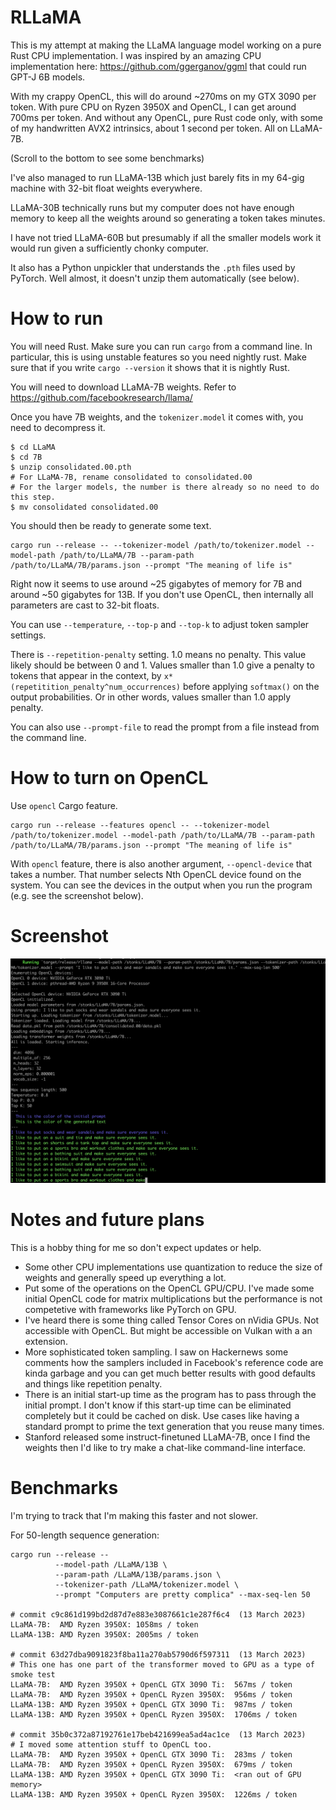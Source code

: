 # RLLaMA

This is my attempt at making the LLaMA language model working on a pure Rust
CPU implementation. I was inspired by an amazing CPU implementation here:
https://github.com/ggerganov/ggml that could run GPT-J 6B models.

With my crappy OpenCL, this will do around ~270ms on my GTX 3090 per token.
With pure CPU on Ryzen 3950X and OpenCL, I can get around 700ms per token. And
without any OpenCL, pure Rust code only, with some of my handwritten AVX2
intrinsics, about 1 second per token. All on LLaMA-7B.

(Scroll to the bottom to see some benchmarks)

I've also managed to run LLaMA-13B which just barely fits in my 64-gig machine
with 32-bit float weights everywhere.

LLaMA-30B technically runs but my computer does not have enough memory to keep
all the weights around so generating a token takes minutes.

I have not tried LLaMA-60B but presumably if all the smaller models work it
would run given a sufficiently chonky computer.

It also has a Python unpickler that understands the `.pth` files used by
PyTorch. Well almost, it doesn't unzip them automatically (see below).

# How to run

You will need Rust. Make sure you can run `cargo` from a command line. In
particular, this is using unstable features so you need nightly rust. Make sure
that if you write `cargo --version` it shows that it is nightly Rust.

You will need to download LLaMA-7B weights. Refer to https://github.com/facebookresearch/llama/

Once you have 7B weights, and the `tokenizer.model` it comes with, you need to
decompress it.

```shell
$ cd LLaMA
$ cd 7B
$ unzip consolidated.00.pth
# For LLaMA-7B, rename consolidated to consolidated.00
# For the larger models, the number is there already so no need to do this step.
$ mv consolidated consolidated.00
```

You should then be ready to generate some text.

```shell
cargo run --release -- --tokenizer-model /path/to/tokenizer.model --model-path /path/to/LLaMA/7B --param-path /path/to/LLaMA/7B/params.json --prompt "The meaning of life is"
```

Right now it seems to use around ~25 gigabytes of memory for 7B and around ~50
gigabytes for 13B. If you don't use OpenCL, then internally all parameters are
cast to 32-bit floats.

You can use `--temperature`, `--top-p` and `--top-k` to adjust token sampler
settings.

There is `--repetition-penalty` setting. 1.0 means no penalty. This value
likely should be between 0 and 1. Values smaller than 1.0 give a penalty to
tokens that appear in the context, by
`x*(repetitition_penalty^num_occurrences)` before applying `softmax()` on the
output probabilities. Or in other words, values smaller than 1.0 apply penalty.

You can also use `--prompt-file` to read the prompt from a file instead from
the command line.

# How to turn on OpenCL

Use `opencl` Cargo feature.

```
cargo run --release --features opencl -- --tokenizer-model /path/to/tokenizer.model --model-path /path/to/LLaMA/7B --param-path /path/to/LLaMA/7B/params.json --prompt "The meaning of life is"
```

With `opencl` feature, there is also another argument, `--opencl-device` that
takes a number. That number selects Nth OpenCL device found on the system. You
can see the devices in the output when you run the program (e.g. see the
screenshot below).

# Screenshot

![Screenshot of RLLaMA in action](rllama.png)

# Notes and future plans

This is a hobby thing for me so don't expect updates or help.

* Some other CPU implementations use quantization to reduce the size of weights
  and generally speed up everything a lot.
* Put some of the operations on the OpenCL GPU/CPU. I've made some initial
  OpenCL code for matrix multiplications but the performance is not competetive
  with frameworks like PyTorch on GPU.
* I've heard there is some thing called Tensor Cores on nVidia GPUs. Not
  accessible with OpenCL. But might be accessible on Vulkan with a an
  extension.
* More sophisticated token sampling. I saw on Hackernews some comments how the
  samplers included in Facebook's reference code are kinda garbage and you can
  get much better results with good defaults and things like repetition
  penalty.
* There is an initial start-up time as the program has to pass through the
  initial prompt. I don't know if this start-up time can be eliminated
  completely but it could be cached on disk. Use cases like having a standard
  prompt to prime the text generation that you reuse many times.
* Stanford released some instruct-finetuned LLaMA-7B, once I find the weights
  then I'd like to try make a chat-like command-line interface.

# Benchmarks

I'm trying to track that I'm making this faster and not slower.

For 50-length sequence generation:

```
cargo run --release --
          --model-path /LLaMA/13B \
          --param-path /LLaMA/13B/params.json \
          --tokenizer-path /LLaMA/tokenizer.model \
          --prompt "Computers are pretty complica" --max-seq-len 50

# commit c9c861d199bd2d87d7e883e3087661c1e287f6c4  (13 March 2023)
LLaMA-7B:  AMD Ryzen 3950X: 1058ms / token
LLaMA-13B: AMD Ryzen 3950X: 2005ms / token

# commit 63d27dba9091823f8ba11a270ab5790d6f597311  (13 March 2023)
# This one has one part of the transformer moved to GPU as a type of smoke test
LLaMA-7B:  AMD Ryzen 3950X + OpenCL GTX 3090 Ti:  567ms / token
LLaMA-7B:  AMD Ryzen 3950X + OpenCL Ryzen 3950X:  956ms / token
LLaMA-13B: AMD Ryzen 3950X + OpenCL GTX 3090 Ti:  987ms / token
LLaMA-13B: AMD Ryzen 3950X + OpenCL Ryzen 3950X:  1706ms / token

# commit 35b0c372a87192761e17beb421699ea5ad4ac1ce  (13 March 2023)
# I moved some attention stuff to OpenCL too.
LLaMA-7B:  AMD Ryzen 3950X + OpenCL GTX 3090 Ti:  283ms / token
LLaMA-7B:  AMD Ryzen 3950X + OpenCL Ryzen 3950X:  679ms / token
LLaMA-13B: AMD Ryzen 3950X + OpenCL GTX 3090 Ti:  <ran out of GPU memory>
LLaMA-13B: AMD Ryzen 3950X + OpenCL Ryzen 3950X:  1226ms / token
```
